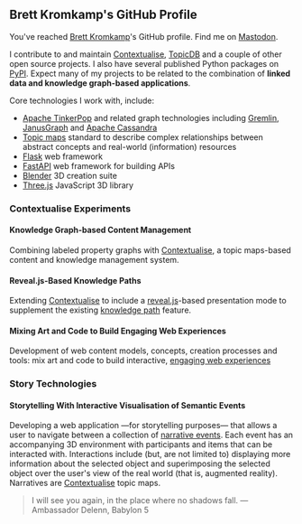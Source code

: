 ## Brett Kromkamp's GitHub Profile

You've reached [Brett Kromkamp](https://brettkromkamp.com/)'s GitHub profile. Find me on [Mastodon](https://indieweb.social/@brettkromkamp).

I contribute to and maintain [Contextualise](https://github.com/brettkromkamp/contextualise), [TopicDB](https://github.com/brettkromkamp/topic-db) and a couple of other open source projects. I also have several published Python packages on [PyPI](https://pypi.org/user/brettkromkamp/). Expect many of my projects to be related to the combination of __linked data and knowledge graph-based applications__.

Core technologies I work with, include:

* [Apache TinkerPop](https://tinkerpop.apache.org/) and related graph technologies including [Gremlin](https://tinkerpop.apache.org/gremlin.html), [JanusGraph](https://janusgraph.org/) and [Apache Cassandra](https://cassandra.apache.org/_/index.html)
* [Topic maps](https://ontopia.net/topicmaps/materials/tao.html) standard to describe complex relationships between abstract concepts and real-world (information) resources
* [Flask](https://flask.palletsprojects.com/en/2.2.x/) web framework
* [FastAPI](https://fastapi.tiangolo.com/) web framework for building APIs
* [Blender](https://www.blender.org/) 3D creation suite
* [Three.js](https://threejs.org/) JavaScript 3D library

### Contextualise Experiments

#### Knowledge Graph-based Content Management

Combining labeled property graphs with [Contextualise](https://contextualise.dev/), a topic maps-based content and knowledge management system. 

#### Reveal.js-Based Knowledge Paths

Extending [Contextualise](https://contextualise.dev/) to include a [reveal.js](https://revealjs.com/)-based presentation mode to supplement the existing [knowledge path](https://brettkromkamp.com/posts/knowledge-paths/) feature.

#### Mixing Art and Code to Build Engaging Web Experiences

Development of web content models, concepts, creation processes and tools: mix art and code to build interactive, [engaging web experiences](https://brettkromkamp.com/posts/engaging-web-experiences/)

### Story Technologies

#### Storytelling With Interactive Visualisation of Semantic Events

Developing a web application &mdash;for storytelling purposes&mdash; that allows a user to navigate between a collection of [narrative events](https://brettkromkamp.com/posts/narrative-events/). Each event has an accompanying 3D environment with participants and items that can be interacted with. Interactions include (but, are not limited to) displaying more information about the selected object and superimposing the selected object over the user's view of the real world (that is, augmented reality). Narratives are [Contextualise](https://contextualise.dev/) topic maps.

> I will see you again, in the place where no shadows fall. &mdash; Ambassador Delenn, Babylon 5

